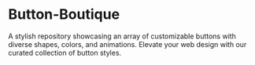# Button-Boutique
A stylish repository showcasing an array of customizable buttons with diverse shapes, colors, and animations. Elevate your web design with our curated collection of button styles.

